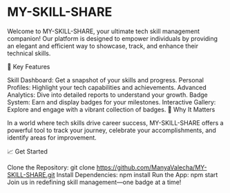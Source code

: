 # MY-SKILL-SHARE

Welcome to MY-SKILL-SHARE, your ultimate tech skill management companion! Our platform is designed to empower individuals by providing an elegant and efficient way to showcase, track, and enhance their technical skills.

🌟 Key Features

Skill Dashboard: Get a snapshot of your skills and progress.
Personal Profiles: Highlight your tech capabilities and achievements.
Advanced Analytics: Dive into detailed reports to understand your growth.
Badge System: Earn and display badges for your milestones.
Interactive Gallery: Explore and engage with a vibrant collection of badges.
🚀 Why It Matters

In a world where tech skills drive career success, MY-SKILL-SHARE offers a powerful tool to track your journey, celebrate your accomplishments, and identify areas for improvement.

📈 Get Started

Clone the Repository: git clone https://github.com/ManyaValecha/MY-SKILL-SHARE.git
Install Dependencies: npm install
Run the App: npm start
Join us in redefining skill management—one badge at a time!
